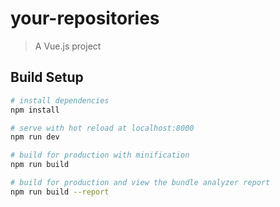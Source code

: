 # your-repositories

> A Vue.js project

## Build Setup

```bash
# install dependencies
npm install

# serve with hot reload at localhost:8000
npm run dev

# build for production with minification
npm run build

# build for production and view the bundle analyzer report
npm run build --report
```
